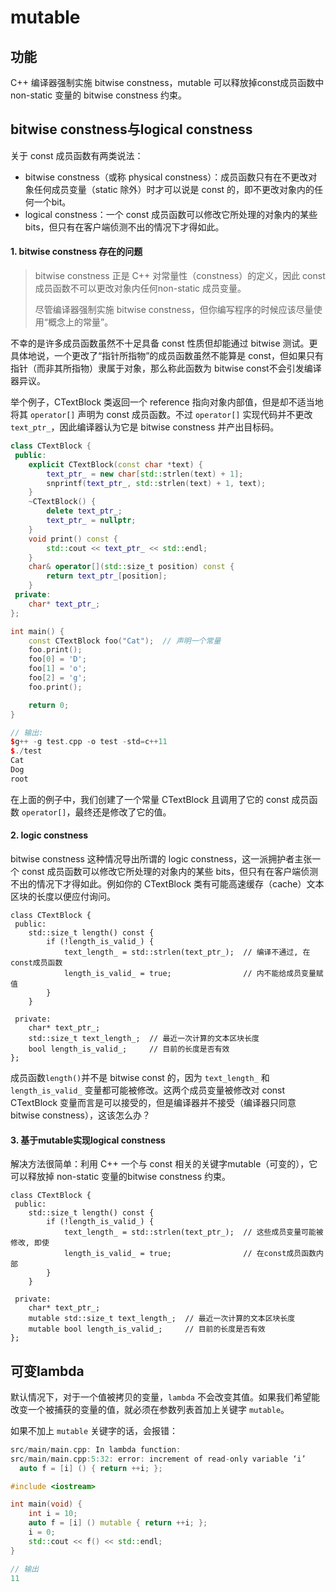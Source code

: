 # mutable

## 功能

C++ 编译器强制实施 bitwise constness，mutable 可以释放掉const成员函数中 non-static 变量的 bitwise constness 约束。

## bitwise constness与logical constness

关于 const 成员函数有两类说法：

- bitwise constness（或称 physical constness）：成员函数只有在不更改对象任何成员变量（static 除外）时才可以说是 const 的，即不更改对象内的任何一个bit。
- logical constness：一个 const 成员函数可以修改它所处理的对象内的某些 bits，但只有在客户端侦测不出的情况下才得如此。

#### 1. bitwise constness 存在的问题

> bitwise constness 正是 C++ 对常量性（constness）的定义，因此 const 成员函数不可以更改对象内任何non-static 成员变量。
>
> 尽管编译器强制实施 bitwise constness，但你编写程序的时候应该尽量使用“概念上的常量”。

不幸的是许多成员函数虽然不十足具备 const 性质但却能通过 bitwise 测试。更具体地说，一个更改了“指针所指物”的成员函数虽然不能算是 const，但如果只有指针（而非其所指物）隶属于对象，那么称此函数为 bitwise const不会引发编译器异议。

举个例子，CTextBlock 类返回一个 reference 指向对象内部值，但是却不适当地将其 `operator[]` 声明为 const 成员函数。不过 `operator[]` 实现代码并不更改`text_ptr_`，因此编译器认为它是 bitwise constness 并产出目标码。

```c++
class CTextBlock {
 public:
    explicit CTextBlock(const char *text) {
        text_ptr_ = new char[std::strlen(text) + 1];
        snprintf(text_ptr_, std::strlen(text) + 1, text);
    }
    ~CTextBlock() {
        delete text_ptr_;
        text_ptr_ = nullptr;
    }
    void print() const {
        std::cout << text_ptr_ << std::endl;
    }
    char& operator[](std::size_t position) const {
        return text_ptr_[position];
    }
 private:
    char* text_ptr_;
};

int main() {
    const CTextBlock foo("Cat");  // 声明一个常量
    foo.print();
    foo[0] = 'D';
    foo[1] = 'o';
    foo[2] = 'g';
    foo.print();

    return 0;
}

// 输出:
$g++ -g test.cpp -o test -std=c++11
$./test 
Cat
Dog
root
```

在上面的例子中，我们创建了一个常量 CTextBlock 且调用了它的 const 成员函数 `operator[]`，最终还是修改了它的值。

#### 2. logic constness

bitwise constness 这种情况导出所谓的 logic constness，这一派拥护者主张一个 const 成员函数可以修改它所处理的对象内的某些 bits，但只有在客户端侦测不出的情况下才得如此。例如你的 CTextBlock 类有可能高速缓存（cache）文本区块的长度以便应付询问。

```
class CTextBlock {
 public:
    std::size_t length() const {
        if (!length_is_valid_) {
            text_length_ = std::strlen(text_ptr_);  // 编译不通过, 在const成员函数
            length_is_valid_ = true;                // 内不能给成员变量赋值
        }
    }

 private:
    char* text_ptr_;
    std::size_t text_length_;  // 最近一次计算的文本区块长度
    bool length_is_valid_;     // 目前的长度是否有效
};
```

成员函数`length()`并不是 bitwise const 的，因为 `text_length_` 和 `length_is_valid_` 变量都可能被修改。这两个成员变量被修改对 const CTextBlock 变量而言是可以接受的，但是编译器并不接受（编译器只同意bitwise constness），这该怎么办？

#### 3. 基于mutable实现logical constness

解决方法很简单：利用 C++ 一个与 const 相关的关键字mutable（可变的），它可以释放掉 non-static 变量的bitwise constness 约束。

```
class CTextBlock {
 public:
    std::size_t length() const {
        if (!length_is_valid_) {
            text_length_ = std::strlen(text_ptr_);  // 这些成员变量可能被修改, 即使
            length_is_valid_ = true;                // 在const成员函数内部
        }
    }

 private:
    char* text_ptr_;
    mutable std::size_t text_length_;  // 最近一次计算的文本区块长度
    mutable bool length_is_valid_;     // 目前的长度是否有效
};
```

## 可变lambda

默认情况下，对于一个值被拷贝的变量，`lambda` 不会改变其值。如果我们希望能改变一个被捕获的变量的值，就必须在参数列表首加上关键字 `mutable`。

如果不加上 `mutable` 关键字的话，会报错：

```c++
src/main/main.cpp: In lambda function:
src/main/main.cpp:5:32: error: increment of read-only variable ‘i’
  auto f = [i] () { return ++i; };
```

```c++
#include <iostream>

int main(void) {
    int i = 10;
    auto f = [i] () mutable { return ++i; };
    i = 0;
    std::cout << f() << std::endl;
}

// 输出
11
```

